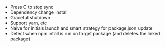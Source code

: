 - Press C to stop sync
- Dependency change install
- Graceful shutdown
- Support yarn, etc
- Naive for initials launch and smart strategy for package.json update
- Detect when npm intall is run on target package (and deletes the linked package)
